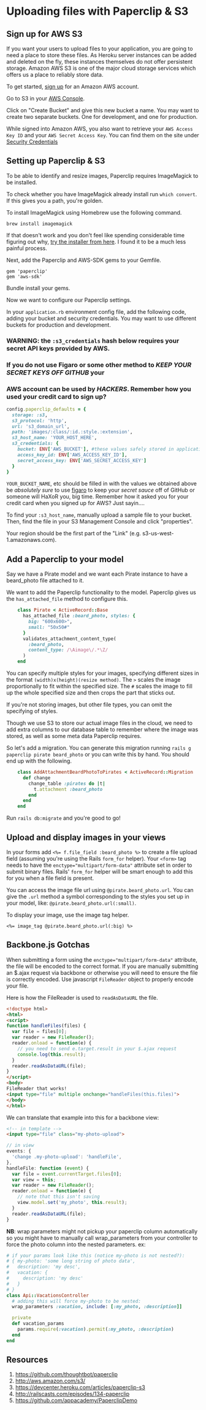 # Uploading files with Paperclip & S3

## Sign up for AWS S3

If you want your users to upload files to your application, you are
going to need a place to store these files. As Heroku server instances
can be added and deleted on the fly, these instances themselves do not
offer persistent storage. Amazon AWS S3 is one of the major cloud
storage services which offers us a place to reliably store data.

To get started, [sign up](http://aws.amazon.com/s3/) for an Amazon AWS
account.

Go to S3 in your
[AWS Console](https://console.aws.amazon.com/console/home).

Click on "Create Bucket" and give this new bucket a name. You may want
to create two separate buckets. One for development, and one for
production.

While signed into Amazon AWS, you also want to retrieve your `AWS
Access Key ID` and your `AWS Secret Access Key`. You can find them on
the site under [Security
Credentials](https://console.aws.amazon.com/iam/home?#security_credential)

## Setting up Paperclip & S3

To be able to identify and resize images, Paperclip requires
ImageMagick to be installed.

To check whether you have ImageMagick already install run `which
convert`. If this gives you a path, you're golden.

To install ImageMagick using Homebrew use the following command.

    brew install imagemagick

If that doesn't work and you don't feel like spending considerable
time figuring out why, [try the installer from here](http://cactuslab.com/imagemagick/).
I found it to be a much less painful process.

Next, add the Paperclip and AWS-SDK gems to your Gemfile.

    gem 'paperclip'
    gem 'aws-sdk'

Bundle install your gems.

Now we want to configure our Paperclip settings.

In your `application.rb` environment config file,
add the following code, adding your bucket and security
credentials. You may want to use different buckets for production and
development.

### WARNING: the `:s3_credentials` hash below requires your secret API keys provided by AWS.
### If you do not use Figaro or some other method to *KEEP YOUR SECRET KEYS OFF GITHUB* your
### AWS account can be used by *HACKERS*. Remember how you used your credit card to sign up?

```ruby
config.paperclip_defaults = {
  storage: :s3,
  s3_protocol: 'http',
  url: 's3_domain_url',
  path: 'images/:class/:id.:style.:extension',
  s3_host_name: 'YOUR_HOST_HERE',
  s3_credentials: {
    bucket: ENV['AWS_BUCKET'], #these values safely stored in application.yml thanks to figaro!
    access_key_id: ENV['AWS_ACCESS_KEY_ID'],
    secret_access_key: ENV['AWS_SECRET_ACCESS_KEY']
  }
}
```

`YOUR_BUCKET_NAME`, etc should be filled in with the values we obtained above
be *absolutely sure* to use [figaro](https://github.com/appacademy/lightning-talks/blob/master/w8d1/figaro.md)
to keep your _secret sauce_ off of GitHub or someone will HaXoR you, big time. Remember
how it asked you for your credit card when you signed up for AWS? Just sayin....

To find your `:s3_host_name`, manually upload a sample file to your bucket.
Then, find the file in your S3 Management Console and click "properties".

Your region should be the first part of the "Link" (e.g. s3-us-west-1.amazonaws.com).

## Add a Paperclip to your model

Say we have a Pirate model and we want each Pirate instance to have a
beard_photo file attached to it.

We want to add the Paperclip functionality to the
model. Paperclip gives us the `has_attached_file` method to configure
this.
```ruby
    class Pirate < ActiveRecord::Base
      has_attached_file :beard_photo, styles: {
        big: "600x600>",
        small: "50x50#"
      }
      validates_attachment_content_type(
        :beard_photo,
        content_type: /\Aimage\/.*\Z/
      )
    end
```
You can specify multiple styles for your images, specifying different
sizes in the format `(width)x(height)(resize method)`. The `>` scales
the image proportionally to fit within the specified size. The `#`
scales the image to fill up the whole specified size and then crops
the part that sticks out.

If you're not storing images, but other file types, you can omit the
specifying of styles.

Though we use S3 to store our actual image files in the cloud, we need
to add extra columns to our database table to remember where the image
was stored, as well as some meta data Paperclip requires.

So let's add a migration. You can generate this migration running
`rails g paperclip pirate beard_photo` or you can write this by
hand. You should end up with the following.
```ruby
    class AddAttachmentBeardPhotoToPirates < ActiveRecord::Migration
      def change
        change_table :pirates do |t|
          t.attachment :beard_photo
        end
      end
    end
```
Run `rails db:migrate` and you're good to go!

## Upload and display images in your views

In your forms add `<%= f.file_field :beard_photo %>` to create a file
upload field (assuming you're using the Rails `form_for` helper). Your
`<form>` tag needs to have the `enctype="multipart/form-data"`
attribute set in order to submit binary files. Rails' `form_for`
helper will be smart enough to add this for you when a file field is
present.

You can access the image file url using `@pirate.beard_photo.url`. You
can give the `.url` method a symbol corresponding to the styles you
set up in your model, like: `@pirate.beard_photo.url(:small)`.

To display your image, use the image tag helper.

    <%= image_tag @pirate.beard_photo.url(:big) %>


## Backbone.js Gotchas
When submitting a form using the `enctype="multipart/form-data"` attribute,
the file will be encoded to the correct format. If you are manually submitting
an $.ajax request via backbone or otherwise you will need to ensure the file
is correctly encoded. Use javascript `FileReader` object to properly encode
your file.

Here is how the FileReader is used to `readAsDataURL` the file.

```html
<!doctype html>
<html>
<script>
function handleFiles(files) {
  var file = files[0];
  var reader = new FileReader();
  reader.onload = function(e) {
    // you need to send e.target.result in your $.ajax request
    console.log(this.result);
  }
  reader.readAsDataURL(file);
}
</script>
<body>
FileReader that works!
<input type="file" multiple onchange="handleFiles(this.files)">
</body>
</html>
```

We can translate that example into this for a backbone view:

```html
<!-- in template -->
<input type="file" class="my-photo-upload">
```
```javascript
// in view
events: {
  'change .my-photo-upload': 'handleFile',
},
handleFile: function (event) {
  var file = event.currentTarget.files[0];
  var view = this;
  var reader = new FileReader();
  reader.onload = function(e) {
    // note that this isn't saving
    view.model.set('my_photo', this.result);
  }
  reader.readAsDataURL(file);
}
```
**NB**: wrap parameters might not pickup your paperclip column automatically
so you might have to manually call wrap_parameters from your controller to
force the photo column into the nested parameters. ex:

```ruby
# if your params look like this (notice my-photo is not nested?):
# { my-photo: 'some long string of photo data',
#   description: 'my desc',
#   vacation: {
#     description: 'my desc'
#   }
# }
class Api::VacationsController
  # adding this will force my-photo to be nested:
  wrap_parameters :vacation, include: [:my_photo, :description]]

  private
  def vacation_params
    params.require(:vacation).permit(:my_photo, :description)
  end
end
```

## Resources

1. https://github.com/thoughtbot/paperclip
2. http://aws.amazon.com/s3/
3. https://devcenter.heroku.com/articles/paperclip-s3
4. http://railscasts.com/episodes/134-paperclip
5. https://github.com/appacademy/PaperclipDemo
